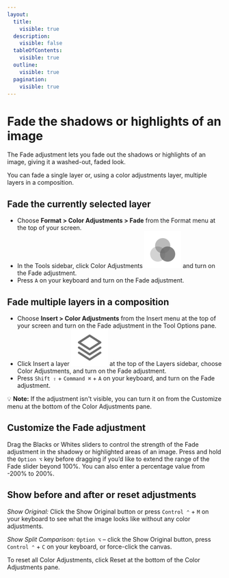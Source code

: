 ```yaml
---
layout:
  title:
    visible: true
  description:
    visible: false
  tableOfContents:
    visible: true
  outline:
    visible: true
  pagination:
    visible: true
---
```


# Fade the shadows or highlights of an image

The Fade adjustment lets you fade out the shadows or highlights of an image, giving it a washed-out, faded look.

You can fade a single layer or, using a color adjustments layer, multiple layers in a composition.

## Fade the currently selected layer

* Choose **Format > Color Adjustments > Fade** from the Format menu at the top of your screen.
* In the Tools sidebar, click Color Adjustments <img src="../.gitbook/assets/Color-Adjustments.png" alt="" data-size="line"> and turn on the Fade adjustment.
* Press `A` on your keyboard and turn on the Fade adjustment.

## Fade multiple layers in a composition

* Choose **Insert > Color Adjustments** from the Insert menu at the top of your screen and turn on the Fade adjustment in the Tool Options pane.
* Click Insert a layer <img src="../.gitbook/assets/Layer.png" alt="" data-size="line"> at the top of the Layers sidebar, choose Color Adjustments, and turn on the Fade adjustment.
* Press `Shift ⇧` + `Command ⌘` + `A` on your keyboard, and turn on the Fade adjustment.

:bulb: **Note:** If the adjustment isn't visible, you can turn it on from the Customize menu at the bottom of the Color Adjustments pane.

## Customize the Fade adjustment

Drag the Blacks or Whites sliders to control the strength of the Fade adjustment in the shadowy or highlighted areas of an image. Press and hold the `Option ⌥` key before dragging if you’d like to extend the range of the Fade slider beyond 100%. You can also enter a percentage value from -200% to 200%.

## Show before and after or reset adjustments

_Show Original:_ Click the Show Original button or press `Control ⌃` + `M` on your keyboard to see what the image looks like without any color adjustments.

_Show Split Comparison:_ `Option ⌥` – click the Show Original button, press `Control ⌃` + `C` on your keyboard, or force-click the canvas.

To reset all Color Adjustments, click Reset at the bottom of the Color Adjustments pane.
